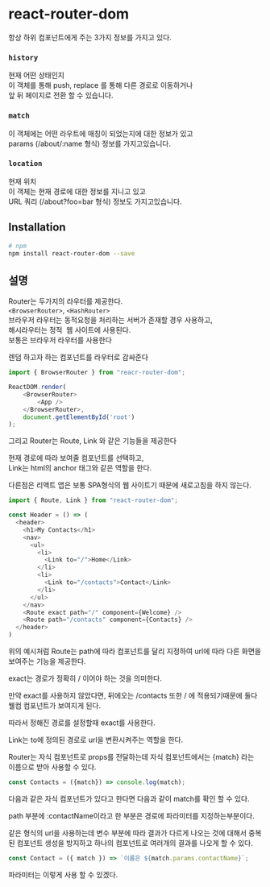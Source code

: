 # react-router-dom

항상 하위 컴포넌트에게 주는 3가지 정보를 가지고 있다.

### `history`
현재 어떤 상태인지   
이 객체를 통해 push, replace 를 통해 다른 경로로 이동하거나  
앞 뒤 페이지로 전환 할 수 있습니다.  

### `match`
이 객체에는 어떤 라우트에 매칭이 되었는지에 대한 정보가 있고  
params (/about/:name 형식) 정보를 가지고있습니다.  

### `location`
현재 위치  
이 객체는 현재 경로에 대한 정보를 지니고 있고  
URL 쿼리 (/about?foo=bar 형식) 정보도 가지고있습니다.  

## Installation

```sh
# npm
npm install react-router-dom --save
```

## 설명
Router는 두가지의 라우터를 제공한다.  
`<BrowserRouter>`, `<HashRouter>`  
브라우저 라우터는 동적요청을 처리하는 서버가 존재할 경우 사용하고,  
해시라우터는 정적  웹 사이트에 사용된다.  
보통은 브라우저 라우터를 사용한다  

렌덤 하고자 하는 컴포넌트를 라우터로 감싸준다

```javascript
import { BrowserRouter } from "reacr-router-dom";

ReactDOM.render(
    <BrowserRouter>
        <App />
    </BrowserRouter>,
    document.getElementById('root')
);
```

그리고 Router는 Route, Link 와 같은 기능들을 제공한다

현재 경로에 따라 보여줄 컴포넌트를 선택하고,  
Link는 html의 anchor 태그와 같은 역할을 한다.  

다른점은 리액트 앱은 보통 SPA형식의 웹 사이트기 때문에 새로고침을 하지 않는다.  

```javascript
import { Route, Link } from "react-router-dom";

const Header = () => (
  <header>
    <h1>My Contacts</h1>
    <nav>
      <ul>
        <li>
          <Link to="/">Home</Link>
        </li>
        <li>
          <Link to="/contacts">Contact</Link>
        </li>
      </ul>
    </nav>
    <Route exact path="/" component={Welcome} />
    <Route path="/contacts" component={Contacts} />
  </header>
)
```

위의 예시처럼 Route는 path에 따라 컴포넌트를 달리 지정하여 url에 따라 다른 화면을 보여주는 기능을 제공한다.  

exact는 경로가 정확히 / 이어야 하는 것을 의미한다.  

만약 exact를 사용하지 않았다면, 뒤에오는 /contacts 또한 / 에 적용되기때문에 둘다 웰컴 컴포넌트가 보여지게 된다.  

따라서 정해진 경로를 설정할때 exact를 사용한다.  


Link는 to에 정의된 경로로 url을 변환시켜주는 역할을 한다.

Router는 자식 컴포넌트로 props를 전달하는데 자식 컴포넌트에서는 {match} 라는 이름으로 받아 사용할 수 있다.  

```javascript
const Contacts = ({match}) => console.log(match);
```
다음과 같은 자식 컴포넌트가 있다고 한다면 다음과 같이 match를 확인 할 수 있다.

path 부분에 :contactName이라고 한 부분은 경로에 파라미터를 지정하는부분이다.

같은 형식의 url을 사용하는데 변수 부분에 따라 결과가 다르게 나오는 것에 대해서
중복된 컴포넌트 생성을 방지하고 하나의 컴포넌트로 여러개의 결과를 나오게 할 수 있다.

```javascript
const Contact = ({ match }) => `이름은 ${match.params.contactName}`;
```

파라미터는 이렇게 사용 할 수 있겠다.
